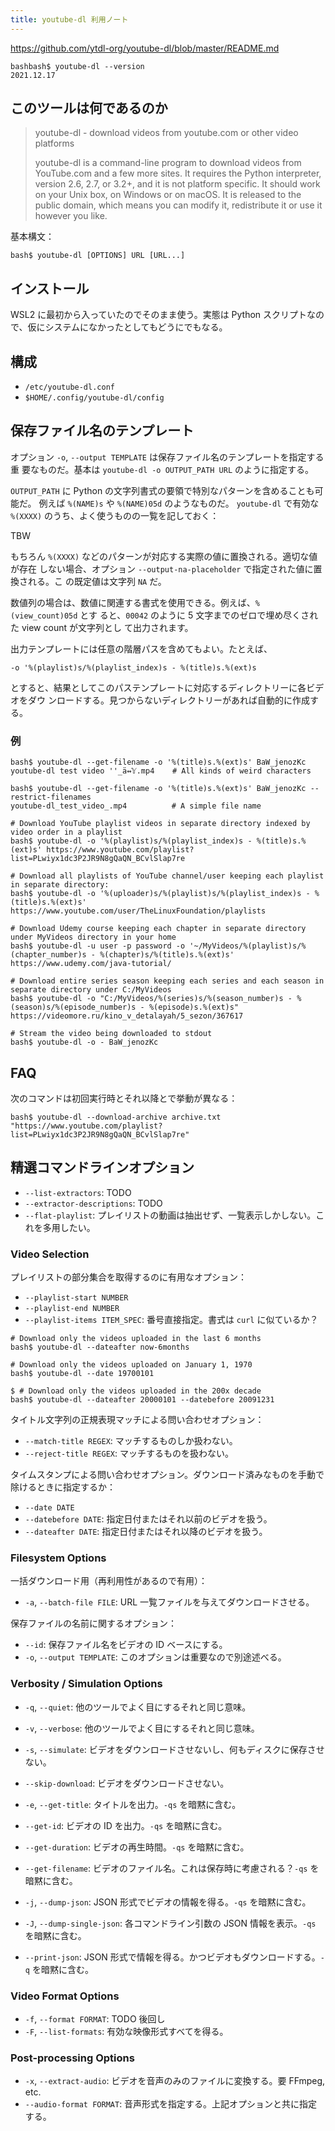 ```yaml
---
title: youtube-dl 利用ノート
---
```


<https://github.com/ytdl-org/youtube-dl/blob/master/README.md>

```console
bashbash$ youtube-dl --version
2021.12.17
```

## このツールは何であるのか

> youtube-dl - download videos from youtube.com or other video platforms
>
> youtube-dl is a command-line program to download videos from YouTube.com and
> a few more sites. It requires the Python interpreter, version 2.6, 2.7, or
> 3.2+, and it is not platform specific. It should work on your Unix box, on
> Windows or on macOS. It is released to the public domain, which means you can
> modify it, redistribute it or use it however you like.

基本構文：

```console
bash$ youtube-dl [OPTIONS] URL [URL...]
```

## インストール

WSL2 に最初から入っていたのでそのまま使う。実態は Python スクリプトなので、仮にシステムになかったとしてもどうにでもなる。

## 構成

* `/etc/youtube-dl.conf`
* `$HOME/.config/youtube-dl/config`

## 保存ファイル名のテンプレート

オプション `-o`, `--output TEMPLATE` は保存ファイル名のテンプレートを指定する重
要なものだ。基本は `youtube-dl -o OUTPUT_PATH URL` のように指定する。

`OUTPUT_PATH` に Python の文字列書式の要領で特別なパターンを含めることも可能だ。
例えば `%(NAME)s` や `%(NAME)05d` のようなものだ。
`youtube-dl` で有効な `%(XXXX)` のうち、よく使うものの一覧を記しておく：

TBW

もちろん `%(XXXX)` などのパターンが対応する実際の値に置換される。適切な値が存在
しない場合、オプション `--output-na-placeholder` で指定された値に置換される。こ
の既定値は文字列 `NA` だ。

数値列の場合は、数値に関連する書式を使用できる。例えば、`%(view_count)05d` とす
ると、`00042` のように 5 文字までのゼロで埋め尽くされた view count が文字列とし
て出力されます。

出力テンプレートには任意の階層パスを含めてもよい。たとえば、

```text
-o '%(playlist)s/%(playlist_index)s - %(title)s.%(ext)s
```

とすると、結果としてこのパステンプレートに対応するディレクトリーに各ビデオをダウ
ンロードする。見つからないディレクトリーがあれば自動的に作成する。

### 例

```console
bash$ youtube-dl --get-filename -o '%(title)s.%(ext)s' BaW_jenozKc
youtube-dl test video ''_ä↭𝕐.mp4    # All kinds of weird characters

bash$ youtube-dl --get-filename -o '%(title)s.%(ext)s' BaW_jenozKc --restrict-filenames
youtube-dl_test_video_.mp4          # A simple file name

# Download YouTube playlist videos in separate directory indexed by video order in a playlist
bash$ youtube-dl -o '%(playlist)s/%(playlist_index)s - %(title)s.%(ext)s' https://www.youtube.com/playlist?list=PLwiyx1dc3P2JR9N8gQaQN_BCvlSlap7re

# Download all playlists of YouTube channel/user keeping each playlist in separate directory:
bash$ youtube-dl -o '%(uploader)s/%(playlist)s/%(playlist_index)s - %(title)s.%(ext)s' https://www.youtube.com/user/TheLinuxFoundation/playlists

# Download Udemy course keeping each chapter in separate directory under MyVideos directory in your home
bash$ youtube-dl -u user -p password -o '~/MyVideos/%(playlist)s/%(chapter_number)s - %(chapter)s/%(title)s.%(ext)s' https://www.udemy.com/java-tutorial/

# Download entire series season keeping each series and each season in separate directory under C:/MyVideos
bash$ youtube-dl -o "C:/MyVideos/%(series)s/%(season_number)s - %(season)s/%(episode_number)s - %(episode)s.%(ext)s" https://videomore.ru/kino_v_detalayah/5_sezon/367617

# Stream the video being downloaded to stdout
bash$ youtube-dl -o - BaW_jenozKc
```

## FAQ

次のコマンドは初回実行時とそれ以降とで挙動が異なる：

```console
bash$ youtube-dl --download-archive archive.txt "https://www.youtube.com/playlist?list=PLwiyx1dc3P2JR9N8gQaQN_BCvlSlap7re"
```

## 精選コマンドラインオプション

* `--list-extractors`: TODO
* `--extractor-descriptions`: TODO
* `--flat-playlist`: プレイリストの動画は抽出せず、一覧表示しかしない。これを多用したい。

### Video Selection

プレイリストの部分集合を取得するのに有用なオプション：

* `--playlist-start NUMBER`
* `--playlist-end NUMBER`
* `--playlist-items ITEM_SPEC`: 番号直接指定。書式は `curl` に似ているか？

```console
# Download only the videos uploaded in the last 6 months
bash$ youtube-dl --dateafter now-6months

# Download only the videos uploaded on January 1, 1970
bash$ youtube-dl --date 19700101

$ # Download only the videos uploaded in the 200x decade
bash$ youtube-dl --dateafter 20000101 --datebefore 20091231
```

タイトル文字列の正規表現マッチによる問い合わせオプション：

* `--match-title REGEX`: マッチするものしか扱わない。
* `--reject-title REGEX`: マッチするものを扱わない。

タイムスタンプによる問い合わせオプション。ダウンロード済みなものを手動で除けるときに指定するか：

* `--date DATE`
* `--datebefore DATE`: 指定日付またはそれ以前のビデオを扱う。
* `--dateafter DATE`: 指定日付またはそれ以降のビデオを扱う。

### Filesystem Options

一括ダウンロード用（再利用性があるので有用）：

* `-a`, `--batch-file FILE`: URL 一覧ファイルを与えてダウンロードさせる。

保存ファイルの名前に関するオプション：

* `--id`: 保存ファイル名をビデオの ID ベースにする。
* `-o`, `--output TEMPLATE`: このオプションは重要なので別途述べる。

### Verbosity / Simulation Options

* `-q`, `--quiet`: 他のツールでよく目にするそれと同じ意味。
* `-v`, `--verbose`: 他のツールでよく目にするそれと同じ意味。

* `-s`, `--simulate`: ビデオをダウンロードさせないし、何もディスクに保存させない。
* `--skip-download`: ビデオをダウンロードさせない。

* `-e`, `--get-title`: タイトルを出力。`-qs` を暗黙に含む。
* `--get-id`: ビデオの ID を出力。`-qs` を暗黙に含む。
* `--get-duration`: ビデオの再生時間。`-qs` を暗黙に含む。
* `--get-filename`: ビデオのファイル名。これは保存時に考慮される？`-qs` を暗黙に含む。

* `-j`, `--dump-json`: JSON 形式でビデオの情報を得る。`-qs` を暗黙に含む。
* `-J`, `--dump-single-json`: 各コマンドライン引数の JSON 情報を表示。`-qs` を暗黙に含む。
* `--print-json`: JSON 形式で情報を得る。かつビデオもダウンロードする。`-q` を暗黙に含む。

### Video Format Options

* `-f`, `--format FORMAT`: TODO 後回し
* `-F`, `--list-formats`: 有効な映像形式すべてを得る。

### Post-processing Options

* `-x`, `--extract-audio`: ビデオを音声のみのファイルに変換する。要 FFmpeg, etc.
* `--audio-format FORMAT`: 音声形式を指定する。上記オプションと共に指定する。
